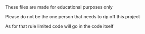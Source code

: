 These files are made for educational purposes only

Please do not be the one person that needs to rip off this project

As for that rule limited code will go in the code itself
